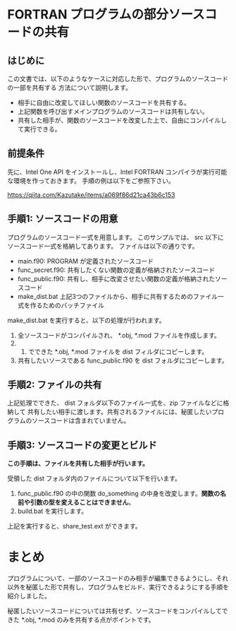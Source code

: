 # FORTRAN プログラムの部分ソースコードの共有

## はじめに

この文書では、以下のようなケースに対応した形で、プログラムのソースコードの一部を共有する
方法について説明します。

* 相手に自由に改変してほしい関数のソースコードを共有する。
* 上記関数を呼び出すメインプログラムのソースコードは共有しない。
* 共有した相手が、関数のソースコードを改変した上で、自由にコンパイルして実行できる。

## 前提条件

先に、Intel One API をインストールし、Intel FORTRAN コンパイラが実行可能な環境を作っておきます。
手順の例は以下をご参照下さい。

https://qiita.com/Kazutake/items/a069f86d21ca43b6c153

## 手順1: ソースコードの用意

プログラムのソースコード一式を用意します。
このサンプルでは、 src 以下にソースコード一式を格納してあります。
ファイルは以下の通りです。

* main.f90: PROGRAM が定義されたソースコード
* func_secret.f90: 共有したくない関数の定義が格納されたソースコード
* func_public.f90: 共有し、相手に改変させたい関数の定義が格納されたソースコード
* make_dist.bat 上記3つのファイルから、相手に共有するためのファイル一式を作るためのバッチファイル

make_dist.bat を実行すると、以下の処理が行われます。
1. 全ソースコードがコンパイルされ、 *.obj, *.mod ファイルを作成します。
2. 1. でできた *.obj, *.mod ファイルを dist フィルダにコピーします。
3. 共有したいソースである func_public.f90 を dist フォルダにコピーします。

## 手順2: ファイルの共有

上記処理でできた、 dist フォルダ以下のファイル一式を、zip ファイルなどに格納して
共有したい相手に渡します。共有されるファイルには、秘匿したいプログラムのソースコードは含まれていません。

## 手順3: ソースコードの変更とビルド

**この手順は、ファイルを共有した相手が行います。**

受領した dist フォルダ内のファイルについて以下を行います。

1. func_public.f90 の中の関数 do_something の中身を改変します。**関数の名前や引数の型を変えることはできません**。
2. build.bat を実行します。

上記を実行すると、share_test.ext ができます。

# まとめ

プログラムについて、一部のソースコードのみ相手が編集できるようにし、それ以外を秘匿した形で共有し、プログラムをビルド、実行できるようにする手順を紹介しました。

秘匿したいソースコードについては共有せず、ソースコードをコンパイルしてできた *.obj, *.mod のみを共有する点がポイントです。
